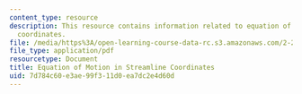 ```yaml
---
content_type: resource
description: This resource contains information related to equation of motion in streamline
  coordinates.
file: /media/https%3A/open-learning-course-data-rc.s3.amazonaws.com/2-25-advanced-fluid-mechanics-fall-2013/7d784c60e3ae99f311d0ea7dc2e4d60d_MIT2_25F13_Equation_of_Mo.pdf
file_type: application/pdf
resourcetype: Document
title: Equation of Motion in Streamline Coordinates
uid: 7d784c60-e3ae-99f3-11d0-ea7dc2e4d60d
---
```

